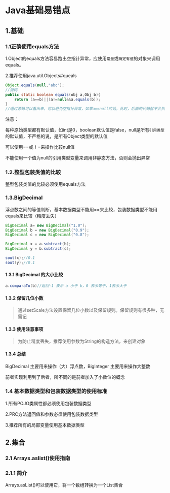 # Java基础易错点

## 1.基础

### 1.1正确使用equals方法

1.Object的equals方法容易跑出空指针异常，应使用`常量`或`确定有值`的对象来调用equals。

2.推荐使用java.util.Objects#queals

```java
Object.equals(null,"abc");
//源码
public static boolean equals(obj a,Obj b){
    return (a==b)||(a!=null&&a.equals(b));
}
//通过源码可以看出来，可以避免空指针异常，如果a==null的话，此时，后面的代码就不会执行，避免空指针异常
```

注意：

每种原始类型都有默认值，如int是0，boolean默认值是false，null是所有`引用类型`的默认值，不严格的说，是所有Object类型的默认值

可以使用==或！=来操作比较null值

不能使用一个值为null的引用类型变量来调用非静态方法，否则会抛出异常

### 1.2.整型包装类值的比较

整型包装类值的比较必须使用equals方法

### 1.3.BigDecimal

浮点数之间的等值判断，基本数据类型不能用==来比较，包装数据类型不能用equals来比较（精度丢失）

```java
BigDecimal a= new BigDecimal("1.0");
BigDecimal b = new BigDecimal("0.9");
BigDecimal c = new BigDecimal("0.8");

BigDecimal x = a.subtract(b);
BigDecimal y = b.subtract(c);

sout(x);//0.1
sout(y);//0.1
```

#### 1.3.1 BigDecimal 的大小比较

```java
a.comparaTo(b)//返回-1 表示 a 小于 b，0 表示等于，1表示大于
```

#### 1.3.2 保留几位小数

>通过setScale方法设置保留几位小数以及保留规则。保留规则有很多种，无需记

#### 1.3.3  使用注意事项

> 为防止精度丢失，推荐使用参数为String的构造方法，来创建对象

#### 1.3.4 总结

BigDecimal 主要用来操作（大）浮点数，BigInteger 主要用来操作大整数

前者实现利用到了后者，所不同的是前者加入了小数位的概念

### 1.4 基本数据类型和包装数据类型的使用标准

1.所有POJO类属性都必须使用包装数据类型

2.PRC方法返回值和参数必须使用包装数据类型

3.推荐所有的局部变量使用基本数据类型

## 2.集合

### 2.1 Arrays.aslist()使用指南

### 2.1.1 简介

Arrays.asList()可以使用它，将一个数组转换为一个List集合 





